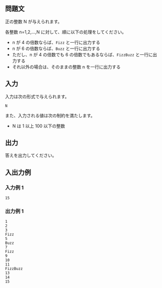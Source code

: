## 問題文

正の整数 N が与えられます。

各整数 n=1,2,…,N に対して、順に以下の処理をしてください。

- n が 4 の倍数ならば、`Fizz` と一行に出力する
- n が 6 の倍数ならば、`Buzz` と一行に出力する
- ただし、n が 4 の倍数でも 6 の倍数でもあるならば、`FizzBuzz` と一行に出力する
- それ以外の場合は、そのままの整数 n を一行に出力する

## 入力

入力は次の形式で与えられます。

```text
N
```

また、入力される値は次の制約を満たします。

- N は 1 以上 100 以下の整数

## 出力

答えを出力してください。

## 入出力例

### 入力例 1

```text
15
```

### 出力例 1

```text
1
2
3
Fizz
5
Buzz
7
Fizz
9
10
11
FizzBuzz
13
14
15
```

